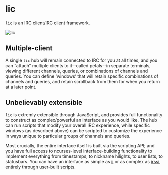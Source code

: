 lic
===

`lic` is an IRC client/IRC client framework.

![lic](https://github.com/oftn/lic/raw/master/img/logo.png)

Multiple-client
---------------
A single `lic` hub will remain connected to IRC for you at all times, and you can “attach” multiple
clients to it--called petals--in separate terminals, viewing different channels, queries, or combinations of
channels and queries. You can define ‘windows’ that will retain specific combinations of channels
and queries, and retain scrollback from them for when you return at a later point.

Unbelievably extensible
-----------------------
`lic` is extremly extensible through JavaScript, and provides full functionality to construct as
complex/powerful an interface as you would like. The hub can run scripts that modify your
overall IRC experience, while specific windows (as described above) can be scripted to customize the
experience in ways unique to particular groups of channels and queries.

Most crucially, the entire interface itself is built via the scripting API; and you have full access
to ncurses-level interface-building functionality to implement everything from timestamps, to nickname
hilights, to user lists, to statusbars. You can have an interface as simple as [ii][] or as complex
as [irssi][], entirely through user-built scripts.

   [ii]: <http://tools.suckless.org/ii/> "a minimalist FIFO and filesystem-based IRC client"
   [irssi]: <http://irssi.org/> "themable ncurses IRC client"
